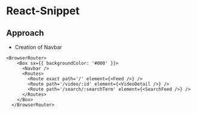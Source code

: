 
# React-Snippet


## Approach
* Creation of Navbar
```
<BrowserRouter>
    <Box sx={{ backgroundColor: '#000' }}>
      <Navbar />
      <Routes>
        <Route exact path='/' element={<Feed />} />
        <Route path='/video/:id' element={<VideoDetail />} />
        <Route path='/search/:searchTerm' element={<SearchFeed />} />
      </Routes>
    </Box>
  </BrowserRouter>
```
     

